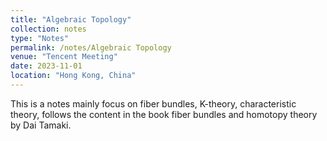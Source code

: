 ```yaml
---
title: "Algebraic Topology"
collection: notes
type: "Notes"
permalink: /notes/Algebraic Topology
venue: "Tencent Meeting"
date: 2023-11-01
location: "Hong Kong, China"
---
```


This is a notes mainly focus on fiber bundles, K-theory, characteristic theory, follows the content in the book fiber bundles and homotopy theory by Dai Tamaki. 
